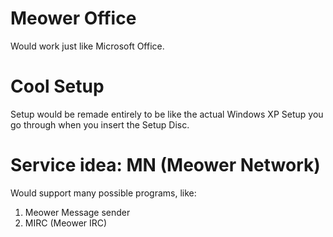 # Meower Office #
Would work just like Microsoft Office.

# Cool Setup #
Setup would be remade entirely to be like the actual Windows XP Setup you go through when you insert the Setup Disc.

# Service idea: MN (Meower Network) #
Would support many possible programs, like:
1. Meower Message sender
2. MIRC (Meower IRC)
